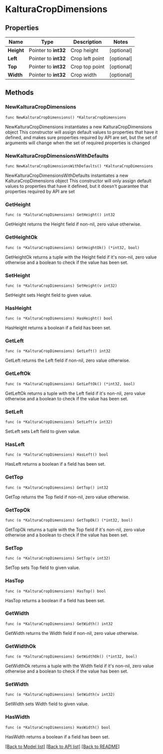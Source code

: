 # KalturaCropDimensions

## Properties

Name | Type | Description | Notes
------------ | ------------- | ------------- | -------------
**Height** | Pointer to **int32** | Crop height | [optional] 
**Left** | Pointer to **int32** | Crop left point | [optional] 
**Top** | Pointer to **int32** | Crop top point | [optional] 
**Width** | Pointer to **int32** | Crop width | [optional] 

## Methods

### NewKalturaCropDimensions

`func NewKalturaCropDimensions() *KalturaCropDimensions`

NewKalturaCropDimensions instantiates a new KalturaCropDimensions object
This constructor will assign default values to properties that have it defined,
and makes sure properties required by API are set, but the set of arguments
will change when the set of required properties is changed

### NewKalturaCropDimensionsWithDefaults

`func NewKalturaCropDimensionsWithDefaults() *KalturaCropDimensions`

NewKalturaCropDimensionsWithDefaults instantiates a new KalturaCropDimensions object
This constructor will only assign default values to properties that have it defined,
but it doesn't guarantee that properties required by API are set

### GetHeight

`func (o *KalturaCropDimensions) GetHeight() int32`

GetHeight returns the Height field if non-nil, zero value otherwise.

### GetHeightOk

`func (o *KalturaCropDimensions) GetHeightOk() (*int32, bool)`

GetHeightOk returns a tuple with the Height field if it's non-nil, zero value otherwise
and a boolean to check if the value has been set.

### SetHeight

`func (o *KalturaCropDimensions) SetHeight(v int32)`

SetHeight sets Height field to given value.

### HasHeight

`func (o *KalturaCropDimensions) HasHeight() bool`

HasHeight returns a boolean if a field has been set.

### GetLeft

`func (o *KalturaCropDimensions) GetLeft() int32`

GetLeft returns the Left field if non-nil, zero value otherwise.

### GetLeftOk

`func (o *KalturaCropDimensions) GetLeftOk() (*int32, bool)`

GetLeftOk returns a tuple with the Left field if it's non-nil, zero value otherwise
and a boolean to check if the value has been set.

### SetLeft

`func (o *KalturaCropDimensions) SetLeft(v int32)`

SetLeft sets Left field to given value.

### HasLeft

`func (o *KalturaCropDimensions) HasLeft() bool`

HasLeft returns a boolean if a field has been set.

### GetTop

`func (o *KalturaCropDimensions) GetTop() int32`

GetTop returns the Top field if non-nil, zero value otherwise.

### GetTopOk

`func (o *KalturaCropDimensions) GetTopOk() (*int32, bool)`

GetTopOk returns a tuple with the Top field if it's non-nil, zero value otherwise
and a boolean to check if the value has been set.

### SetTop

`func (o *KalturaCropDimensions) SetTop(v int32)`

SetTop sets Top field to given value.

### HasTop

`func (o *KalturaCropDimensions) HasTop() bool`

HasTop returns a boolean if a field has been set.

### GetWidth

`func (o *KalturaCropDimensions) GetWidth() int32`

GetWidth returns the Width field if non-nil, zero value otherwise.

### GetWidthOk

`func (o *KalturaCropDimensions) GetWidthOk() (*int32, bool)`

GetWidthOk returns a tuple with the Width field if it's non-nil, zero value otherwise
and a boolean to check if the value has been set.

### SetWidth

`func (o *KalturaCropDimensions) SetWidth(v int32)`

SetWidth sets Width field to given value.

### HasWidth

`func (o *KalturaCropDimensions) HasWidth() bool`

HasWidth returns a boolean if a field has been set.


[[Back to Model list]](../README.md#documentation-for-models) [[Back to API list]](../README.md#documentation-for-api-endpoints) [[Back to README]](../README.md)


